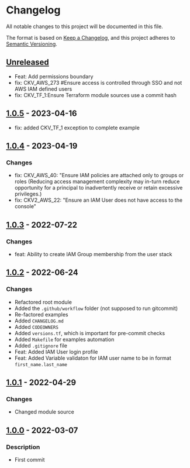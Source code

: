 # Changelog
All notable changes to this project will be documented in this file.

The format is based on [Keep a Changelog](https://keepachangelog.com/en/1.0.0/),
and this project adheres to [Semantic Versioning](https://semver.org/spec/v2.0.0.html).

## [Unreleased]
- Feat: Add permissions boundary
- fix: CKV_AWS_273 #Ensure access is controlled through SSO and not AWS IAM defined users
- fix: CKV_TF_1:Ensure Terraform module sources use a commit hash

## [1.0.5] - 2023-04-16
- fix: added CKV_TF_1 exception to complete example

## [1.0.4] - 2023-04-19
### Changes
- fix: CKV_AWS_40: "Ensure IAM policies are attached only to groups or roles (Reducing access management complexity may in-turn reduce opportunity for a principal to inadvertently receive or retain excessive privileges.)
- fix: CKV2_AWS_22: "Ensure an IAM User does not have access to the console"

## [1.0.3] - 2022-07-22
### Changes
- feat: Ability to create IAM Group membership from the user stack

## [1.0.2] - 2022-06-24
### Changes
- Refactored root module
- Added the `.github/workflow` folder (not supposed to run gitcommit)
- Re-factored examples
- Added `CHANGELOG.md`
- Added `CODEOWNERS`
- Added `versions.tf`, which is important for pre-commit checks
- Added `Makefile` for examples automation
- Added `.gitignore` file
- Feat: Added IAM User login profile
- Feat: Added Variable validaton for IAM user name to be in format `first_name.last_name`

## [1.0.1] - 2022-04-29
### Changes
- Changed module source

## [1.0.0] - 2022-03-07
### Description
- First commit

[Unreleased]: https://github.com/boldlink/terraform-aws-iam-user/compare/1.0.5...HEAD

[1.0.0]: https://github.com/boldlink/terraform-aws-iam-user/releases/tag/1.0.0
[1.0.1]: https://github.com/boldlink/terraform-aws-iam-user/releases/tag/1.0.1
[1.0.2]: https://github.com/boldlink/terraform-aws-iam-user/releases/tag/1.0.2
[1.0.3]: https://github.com/boldlink/terraform-aws-iam-user/releases/tag/1.0.3
[1.0.4]: https://github.com/boldlink/terraform-aws-iam-user/releases/tag/1.0.4
[1.0.5]: https://github.com/boldlink/terraform-aws-iam-user/releases/tag/1.0.5
